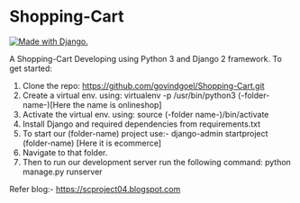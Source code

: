 # Shopping-Cart
<a href="http://www.djangoproject.com/"><img src="https://www.djangoproject.com/m/img/badges/djangomade124x25.gif" border="0" alt="Made with Django." title="Made with Django." /></a>

A Shopping-Cart Developing using Python 3  and Django 2 framework.
To get started:
1. Clone the repo: https://github.com/govindgoel/Shopping-Cart.git<br>
2. Create a virtual env. using:  virtualenv -p /usr/bin/python3 (-folder-name-)[Here the name is onlineshop]<br>
3. Activate the virtual env. using:  source (-folder name-)/bin/activate <br>
4. Install Django and required dependencies from requirements.txt <br>
5. To start our (folder-name) project use:-  django-admin startproject (folder-name) [Here it is ecommerce] <br>
6. Navigate to that folder.
7. Then to run our development server run the following command: python manage.py runserver <br>

Refer blog:- https://scproject04.blogspot.com <br>
